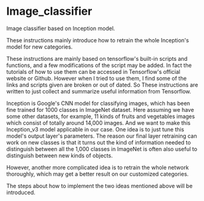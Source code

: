 # Image_classifier
Image classifier based on Inception model.

These instructions mainly introduce how to retrain the whole Inception's model for new categories.

These instructions are mainly based on tensorflow's built-in scripts and functions, and a few modifications of the script may be added. In fact the tutorials of how to use them can be accessed in Tensorflow's official website or Github. However when I tried to use them, I find some of the links and scripts given are broken or out of dated. So These instructions are written to just collect and summarize useful information from Tensorflow. 

Inception is Google's CNN model for classifying images, which has been fine trained for 1000 classes in ImageNet dataset. 
Here assuming we have some other datasets, for example, 11 kinds of fruits and vegetables images which consist of totally around 14,000 images. And we want to make this Inception_v3 model applicable in our case. One idea is to just tune this model's output layer's parameters. The reason our final layer retraining can work on new classes is that it turns out the kind of information needed to distinguish between all the 1,000 classes in ImageNet is often also useful to distinguish between new kinds of objects.

However, another more complicated idea is to retrain the whole network thoroughly, which may get a better result on our customized categories.

The steps about how to implement the two ideas mentioned above will be introduced.
